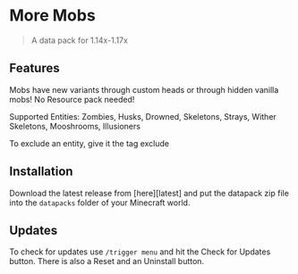 # More Mobs

> A data pack for 1.14x-1.17x

## Features

Mobs have new variants through custom heads or through hidden vanilla mobs!
No Resource pack needed!

Supported Entities:
Zombies, Husks, Drowned, Skeletons, Strays, Wither Skeletons, Mooshrooms, Illusioners

To exclude an entity, give it the tag exclude


## Installation

Download the latest release from [here][latest] and put the datapack zip file into the `datapacks` folder of your Minecraft world.


## Updates

To check for updates use `/trigger menu` and hit the Check for Updates button. There is also a Reset and an Uninstall button.
